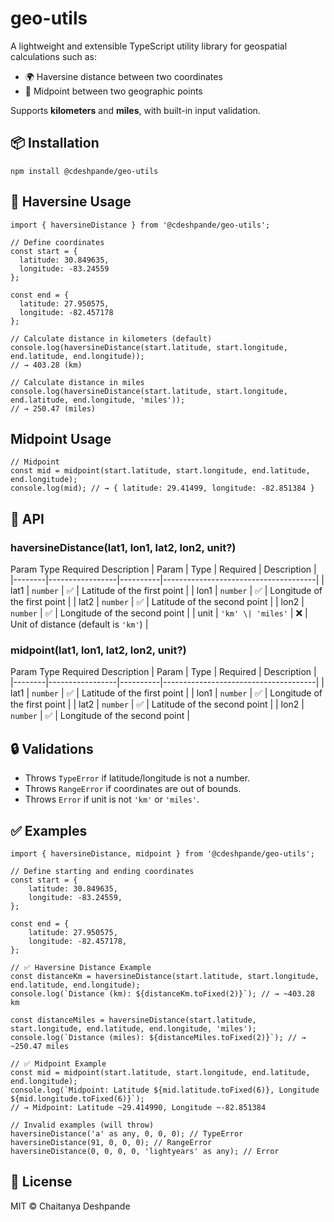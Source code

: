 # geo-utils

A lightweight and extensible TypeScript utility library for geospatial calculations such as:

-   🌍 Haversine distance between two coordinates
-   📍 Midpoint between two geographic points

Supports **kilometers** and **miles**, with built-in input validation.

## 📦 Installation

`npm install @cdeshpande/geo-utils`

## 🚀 Haversine Usage

```
import { haversineDistance } from '@cdeshpande/geo-utils';

// Define coordinates
const start = {
  latitude: 30.849635,
  longitude: -83.24559
};

const end = {
  latitude: 27.950575,
  longitude: -82.457178
};

// Calculate distance in kilometers (default)
console.log(haversineDistance(start.latitude, start.longitude, end.latitude, end.longitude));
// → 403.28 (km)

// Calculate distance in miles
console.log(haversineDistance(start.latitude, start.longitude, end.latitude, end.longitude, 'miles'));
// → 250.47 (miles)
```

## Midpoint Usage

```
// Midpoint
const mid = midpoint(start.latitude, start.longitude, end.latitude, end.longitude);
console.log(mid); // → { latitude: 29.41499, longitude: -82.851384 }
```

## 📘 API

### haversineDistance(lat1, lon1, lat2, lon2, unit?)

Param Type Required Description
| Param | Type | Required | Description |
|--------|-----------------|----------|--------------------------------------|
| lat1 | `number` | ✅ | Latitude of the first point |
| lon1 | `number` | ✅ | Longitude of the first point |
| lat2 | `number` | ✅ | Latitude of the second point |
| lon2 | `number` | ✅ | Longitude of the second point |
| unit | `'km' \| 'miles'` | ❌ | Unit of distance (default is `'km'`) |

### midpoint(lat1, lon1, lat2, lon2, unit?)

Param Type Required Description
| Param | Type | Required | Description |
|--------|-----------------|----------|--------------------------------------|
| lat1 | `number` | ✅ | Latitude of the first point |
| lon1 | `number` | ✅ | Longitude of the first point |
| lat2 | `number` | ✅ | Latitude of the second point |
| lon2 | `number` | ✅ | Longitude of the second point |

## 🔒 Validations

-   Throws `TypeError` if latitude/longitude is not a number.
-   Throws `RangeError` if coordinates are out of bounds.
-   Throws `Error` if unit is not `'km'` or `'miles'`.

## ✅ Examples

```
import { haversineDistance, midpoint } from '@cdeshpande/geo-utils';

// Define starting and ending coordinates
const start = {
    latitude: 30.849635,
    longitude: -83.24559,
};

const end = {
    latitude: 27.950575,
    longitude: -82.457178,
};

// ✅ Haversine Distance Example
const distanceKm = haversineDistance(start.latitude, start.longitude, end.latitude, end.longitude);
console.log(`Distance (km): ${distanceKm.toFixed(2)}`); // → ~403.28 km

const distanceMiles = haversineDistance(start.latitude, start.longitude, end.latitude, end.longitude, 'miles');
console.log(`Distance (miles): ${distanceMiles.toFixed(2)}`); // → ~250.47 miles

// ✅ Midpoint Example
const mid = midpoint(start.latitude, start.longitude, end.latitude, end.longitude);
console.log(`Midpoint: Latitude ${mid.latitude.toFixed(6)}, Longitude ${mid.longitude.toFixed(6)}`);
// → Midpoint: Latitude ~29.414990, Longitude ~-82.851384

// Invalid examples (will throw)
haversineDistance('a' as any, 0, 0, 0); // TypeError
haversineDistance(91, 0, 0, 0); // RangeError
haversineDistance(0, 0, 0, 0, 'lightyears' as any); // Error
```

## 🧾 License

MIT © Chaitanya Deshpande
